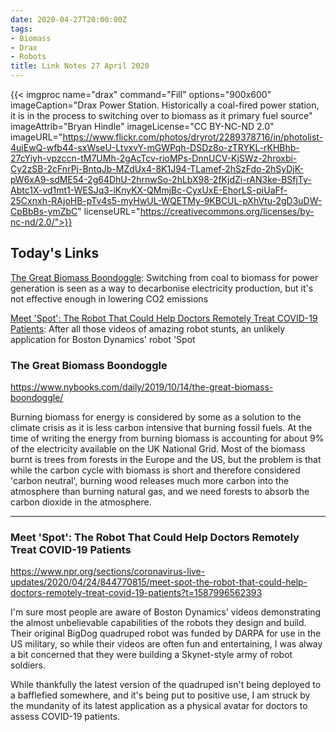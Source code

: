 ```yaml
---
date: 2020-04-27T20:00:00Z
tags:
- Biomass
- Drax
- Robots
title: Link Notes 27 April 2020
---
```



{{< imgproc
    name="drax"
    command="Fill"
    options="900x600"
    imageCaption="Drax Power Station. Historically a coal-fired power station, it is in the process to switching over to biomass as it primary fuel source"
    imageAttrib="Bryan Hindle"
    imageLicense="CC BY-NC-ND 2.0"
    imageURL="https://www.flickr.com/photos/dryrot/2289378716/in/photolist-4uiEwQ-wfb44-sxWseU-LtvxvY-mGWPqh-DSDz8o-zTRYKL-rKHBhb-27cYiyh-vpzccn-tM7UMh-2gAcTcv-rioMPs-DnnUCV-KjSWz-2hroxbi-Cy2zSB-2cFnrPj-BntqJb-MZdUx4-8K1J94-TLamef-2hSzFdo-2hSyDjK-pW6xA9-sdME54-2g64DhU-2hrnwSo-2hLbX98-2fKjdZi-rAN3ke-BSfjTy-Abtc1X-vd1mt1-WESJq3-iKnyKX-QMmjBc-CyxUxE-EhorLS-piUaFf-25Cxnxh-RAjoHB-pTv4s5-myHwUL-WQETMy-9KBCUL-pXhVtu-2gD3uDW-CpBbBs-ymZbC"
    licenseURL="https://creativecommons.org/licenses/by-nc-nd/2.0/">}}

## Today's Links

[The Great Biomass Boondoggle](/blog/link/2020/04/27/#the-great-biomass-boondoggle): Switching from coal to biomass for power generation is seen as a way to decarbonise electricity production, but it's not effective enough in lowering CO2 emissions

[Meet 'Spot': The Robot That Could Help Doctors Remotely Treat COVID-19 Patients](/blog/links/2020/04/27/#meet-spot-the-robot-that-could-help-doctors-remotely-treat-covid-19-patients): After all those videos of amazing robot stunts, an unlikely application for Boston Dynamics' robot 'Spot

<!--more-->

### The Great Biomass Boondoggle

https://www.nybooks.com/daily/2019/10/14/the-great-biomass-boondoggle/

Burning biomass for energy is considered by some as a solution to the climate crisis as it is less carbon intensive that burning fossil fuels. At the time of writing the energy from burning biomass is accounting for about 9% of the electricity available on the UK National Grid. Most of the biomass burnt is trees from forests in the Europe and the US, but the problem is that while the carbon cycle with biomass is short and therefore considered 'carbon neutral', burning wood releases much more carbon into the atmosphere than burning natural gas, and we need forests to absorb the carbon dioxide in the atmosphere. 

---

### Meet 'Spot': The Robot That Could Help Doctors Remotely Treat COVID-19 Patients

https://www.npr.org/sections/coronavirus-live-updates/2020/04/24/844770815/meet-spot-the-robot-that-could-help-doctors-remotely-treat-covid-19-patients?t=1587996562393

I'm sure most people are aware of Boston Dynamics' videos demonstrating the almost unbelievable capabilities of the robots they design and build. Their original BigDog quadruped robot was funded by DARPA for use in the US military, so while their videos are often fun and entertaining, I was alway a bit concerned that they were building a Skynet-style army of robot soldiers.

While thankfully the latest version of the quadruped isn't being deployed to a bafflefied somewhere, and it's being put to positive use, I am struck by the mundanity of its latest application as a physical avatar for doctors to assess COVID-19 patients.
